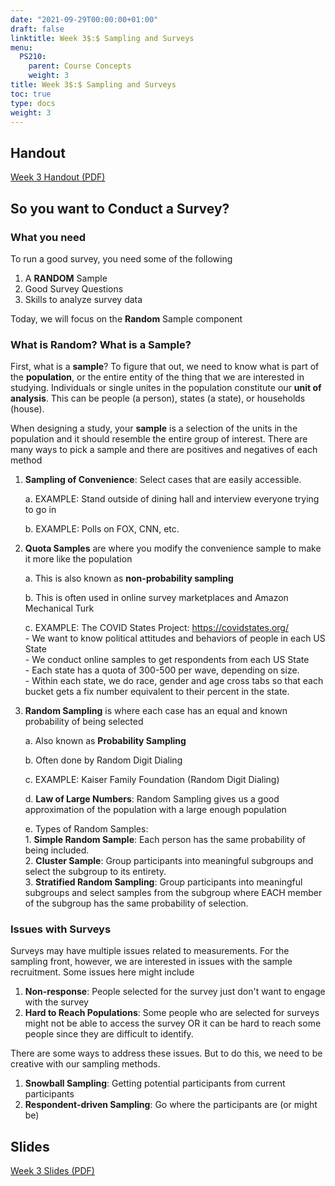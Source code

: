 ```yaml
---
date: "2021-09-29T00:00:00+01:00"
draft: false
linktitle: Week 3$:$ Sampling and Surveys
menu:
  PS210:
    parent: Course Concepts
    weight: 3
title: Week 3$:$ Sampling and Surveys
toc: true
type: docs
weight: 3
---
```


## Handout

[Week 3 Handout (PDF)](./3_Sampling_Notes.pdf)

## So you want to Conduct a Survey?

### What you need

To run a good survey, you need some of the following

1. A **RANDOM** Sample
2. Good Survey Questions
3. Skills to analyze survey data

Today, we will focus on the **Random** Sample component

### What is Random? What is a Sample?

First, what is a **sample**? To figure that out, we need to know what is part of the **population**, or the entire entity of the thing that we are interested in studying. Individuals or single unites in the population constitute our **unit of analysis**. This can be people (a person), states (a state), or households (house).

When designing a study, your **sample** is a selection of the units in the population and it should resemble the entire group of interest. There are many ways to pick a sample and there are positives and negatives of each method

1. **Sampling of Convenience**: Select cases that are easily accessible. 

	a. EXAMPLE: Stand outside of dining hall and interview everyone trying to go in
	
    b. EXAMPLE: Polls on FOX, CNN, etc.
    
2. **Quota Samples** are where you modify the convenience sample to make it more like the population
    
    a. This is also known as **non-probability sampling**
    
    b. This is often used in online survey marketplaces and Amazon Mechanical Turk
    
    c. EXAMPLE: The COVID States Project: https://covidstates.org/    
        - We want to know political attitudes and behaviors of people in each US State    
        - We conduct online samples to get respondents from each US State    
        - Each state has a quota of 300-500 per wave, depending on size.   
        - Within each state, we do race, gender and age cross tabs so that each bucket gets a fix number equivalent to their percent in the state.

3. **Random Sampling** is where each case has an equal and known probability of being selected
    
    a. Also known as **Probability Sampling**
    
    b. Often done by Random Digit Dialing
   
    c. EXAMPLE: Kaiser Family Foundation (Random Digit Dialing)
    
    d. **Law of Large Numbers**: Random Sampling gives us a good approximation of the population with a large enough population
    
    e. Types of Random Samples:  
        1. **Simple Random Sample**: Each person has the same probability of being included.   
        2. **Cluster Sample**: Group participants into meaningful subgroups and select the subgroup to its entirety.   
        3. **Stratified Random Sampling**: Group participants into meaningful subgroups and select samples from the subgroup where EACH member of the subgroup has the same probability of selection. 

### Issues with Surveys

Surveys may have multiple issues related to measurements. For the sampling front, however, we are interested in issues with the sample recruitment. Some issues here might include

1. **Non-response**: People selected for the survey just don't want to engage with the survey
2. **Hard to Reach Populations**: Some people who are selected for surveys might not be able to access the survey OR it can be hard to reach some people since they are difficult to identify.

There are some ways to address these issues. But to do this, we need to be creative with our sampling methods.

1. **Snowball Sampling**: Getting potential participants from current participants
2. **Respondent-driven Sampling**: Go where the participants are (or might be) 

## Slides

[Week 3 Slides (PDF)](./W3_Slides.pdf)

